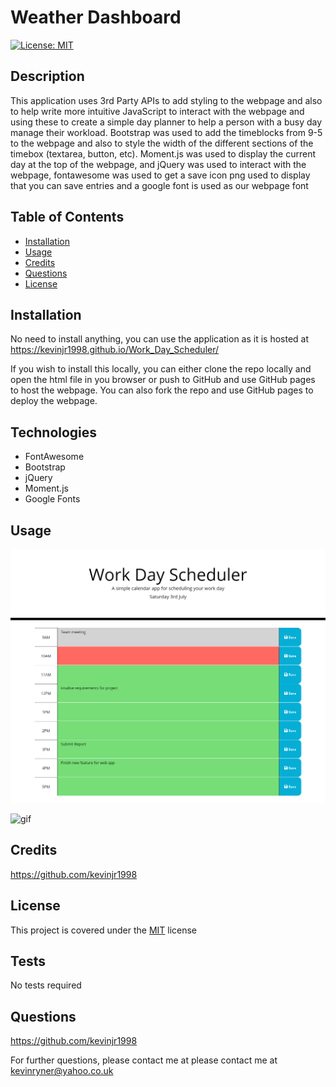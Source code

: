 # Weather Dashboard

[![License: MIT](https://img.shields.io/badge/License-MIT-yellow.svg)](https://opensource.org/licenses/MIT)

## Description  

This application uses 3rd Party APIs to add styling to the webpage and also to help write more intuitive JavaScript to interact with the webpage and using these to create a simple day planner to help a person with a busy day manage their workload. Bootstrap was used to add the timeblocks from 9-5 to the webpage and also to style the width of the different sections of the timebox (textarea, button, etc). Moment.js was used to display the current day at the top of the webpage, and jQuery was used to interact with the webpage, fontawesome was used to get a save icon png used to display that you can save entries and a google font is used as our webpage font
  
## Table of Contents  
- [Installation](#installation)
- [Usage](#usage)
- [Credits](#credits)
- [Questions](#questions)
- [License](#license)


## Installation 
No need to install anything, you can use the application as it is hosted at https://kevinjr1998.github.io/Work_Day_Scheduler/

If you wish to install this locally, you can either clone the repo locally and open the html file in you browser or push to GitHub and use GitHub pages to host the webpage. You can also fork the repo and use GitHub pages to deploy the webpage.

## Technologies 
- FontAwesome
- Bootstrap
- jQuery
- Moment.js
- Google Fonts

## Usage

![Screenshot](./Assets/Day_Planner_Screenshot.png)

![gif](./Assets/Images/Work_Day_Scheduler.gif)

## Credits    
https://github.com/kevinjr1998    
  
## License 
This project is covered under the [MIT](https://opensource.org/licenses/MIT) license

## Tests    
No tests required

## Questions
https://github.com/kevinjr1998

For further questions, please contact me at please contact me at kevinryner@yahoo.co.uk     


